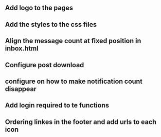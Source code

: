 
## Add logo to the pages
## Add the styles to the css files
## Align the message count at fixed position in inbox.html
## Configure post download
## configure on how to make notification count disappear
## Add login required to te functions
## Ordering linkes in the footer and add urls to each icon